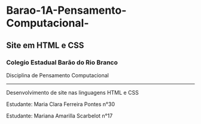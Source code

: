 # Barao-1A-Pensamento-Computacional-
## Site em HTML e CSS

### Colegio Estadual Barão do Rio Branco 
Disciplina de Pensamento Computacional 

---

Desenvolvimento de site nas linguagens HTML e CSS 

Estudante: Maria Clara Ferreira Pontes n°30


Estudante: Mariana Amarilla Scarbelot n°17

